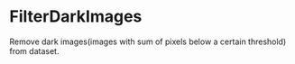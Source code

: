# FilterDarkImages
Remove dark images(images with sum of pixels below a certain threshold) from dataset.
